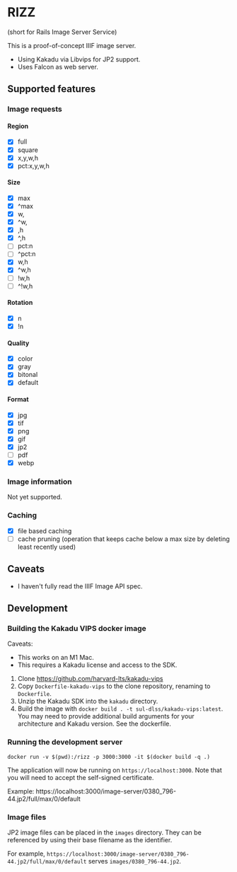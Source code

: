 # RIZZ
(short for Rails Image Server Service)

This is a proof-of-concept IIIF image server.

* Using Kakadu via Libvips for JP2 support.
* Uses Falcon as web server.

## Supported features
### Image requests
#### Region
- [x] full
- [x] square
- [x] x,y,w,h
- [x] pct:x,y,w,h

#### Size
- [x] max
- [x] ^max
- [x] w,
- [x] ^w,
- [x] ,h
- [x] ^,h
- [ ] pct:n
- [ ] ^pct:n
- [x] w,h
- [x] ^w,h
- [ ] !w,h
- [ ] ^!w,h

#### Rotation
- [x] n
- [x] !n

#### Quality
- [x] color
- [x] gray
- [x] bitonal
- [x] default

#### Format
- [x] jpg
- [x] tif
- [x] png
- [x] gif
- [x] jp2
- [ ] pdf
- [x] webp

### Image information
Not yet supported.

### Caching
- [x] file based caching
- [ ] cache pruning (operation that keeps cache below a max size by deleting least recently used)

## Caveats
* I haven't fully read the IIIF Image API spec.

## Development
### Building the Kakadu VIPS docker image
Caveats:
 * This works on an M1 Mac.
 * This requires a Kakadu license and access to the SDK.

1. Clone https://github.com/harvard-lts/kakadu-vips
2. Copy `Dockerfile-kakadu-vips` to the clone repository, renaming to `Dockerfile`.
3. Unzip the Kakadu SDK into the `kakadu` directory.
4. Build the image with `docker build . -t sul-dlss/kakadu-vips:latest`. You may need to provide additional build arguments for your architecture and Kakadu version. See the dockerfile.

### Running the development server
`docker run -v $(pwd):/rizz -p 3000:3000 -it $(docker build -q .)`

The application will now be running on `https://localhost:3000`. Note that you will need to accept the self-signed certificate.

Example: https://localhost:3000/image-server/0380_796-44.jp2/full/max/0/default

### Image files
JP2 image files can be placed in the `images` directory. They can be referenced by using their base filename as the identifier.

For example, `https://localhost:3000/image-server/0380_796-44.jp2/full/max/0/default` serves `images/0380_796-44.jp2`.